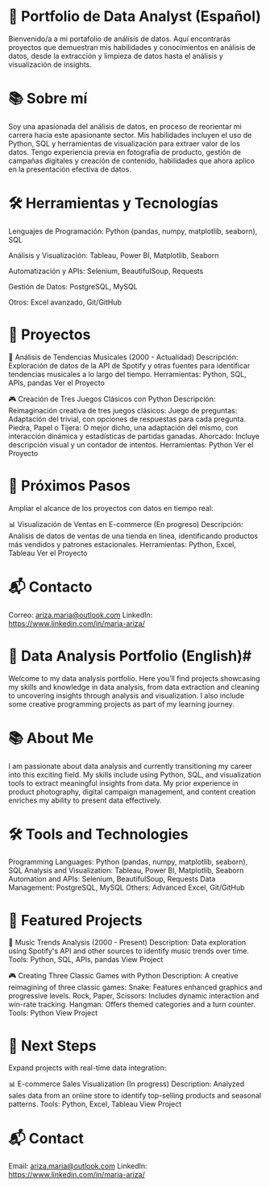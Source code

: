 # 🎯 Portfolio de Data Analyst (Español) #
Bienvenido/a a mi portafolio de análisis de datos. Aquí encontrarás proyectos que demuestran mis habilidades y conocimientos en análisis de datos, desde la extracción y limpieza de datos hasta el análisis y visualización de insights.

# 📚 Sobre mí #
Soy una apasionada del análisis de datos, en proceso de reorientar mi carrera hacia este apasionante sector. Mis habilidades incluyen el uso de Python, SQL y herramientas de visualización para extraer valor de los datos. Tengo experiencia previa en fotografía de producto, gestión de campañas digitales y creación de contenido, habilidades que ahora aplico en la presentación efectiva de datos.

# 🛠️ Herramientas y Tecnologías #
Lenguajes de Programación: Python (pandas, numpy, matplotlib, seaborn), SQL

Análisis y Visualización: Tableau, Power BI, Matplotlib, Seaborn

Automatización y APIs: Selenium, BeautifulSoup, Requests

Gestión de Datos: PostgreSQL, MySQL

Otros: Excel avanzado, Git/GitHub

# 📁 Proyectos #
🎵 Análisis de Tendencias Musicales (2000 - Actualidad)
Descripción: Exploración de datos de la API de Spotify y otras fuentes para identificar tendencias musicales a lo largo del tiempo.
Herramientas: Python, SQL, APIs, pandas
Ver el Proyecto

🎮 Creación de Tres Juegos Clásicos con Python
Descripción: Reimaginación creativa de tres juegos clásicos:
Juego de preguntas: Adaptación del trivial, con opciones de respuestas para cada pregunta.
Piedra, Papel o Tijera: O mejor dicho, una adaptación del mismo, con interacción dinámica y estadísticas de partidas ganadas.
Ahorcado: Incluye descripción visual y un contador de intentos.
Herramientas: Python
Ver el Proyecto

# 🚀 Próximos Pasos #
Ampliar el alcance de los proyectos con datos en tiempo real:

📊 Visualización de Ventas en E-commerce (En progreso)
Descripción: Análisis de datos de ventas de una tienda en línea, identificando productos más vendidos y patrones estacionales.
Herramientas: Python, Excel, Tableau
Ver el Proyecto

# 📬 Contacto #
Correo: ariza.maria@outlook.com
LinkedIn: https://www.linkedin.com/in/maria-ariza/

# 🎯 Data Analysis Portfolio (English)#
Welcome to my data analysis portfolio. Here you’ll find projects showcasing my skills and knowledge in data analysis, from data extraction and cleaning to uncovering insights through analysis and visualization. I also include some creative programming projects as part of my learning journey.

# 📚 About Me #
I am passionate about data analysis and currently transitioning my career into this exciting field. My skills include using Python, SQL, and visualization tools to extract meaningful insights from data. My prior experience in product photography, digital campaign management, and content creation enriches my ability to present data effectively.

# 🛠️ Tools and Technologies #
Programming Languages: Python (pandas, numpy, matplotlib, seaborn), SQL
Analysis and Visualization: Tableau, Power BI, Matplotlib, Seaborn
Automation and APIs: Selenium, BeautifulSoup, Requests
Data Management: PostgreSQL, MySQL
Others: Advanced Excel, Git/GitHub

# 📁 Featured Projects #

🎵 Music Trends Analysis (2000 - Present)
Description: Data exploration using Spotify's API and other sources to identify music trends over time.
Tools: Python, SQL, APIs, pandas
View Project

🎮 Creating Three Classic Games with Python
Description: A creative reimagining of three classic games:
Snake: Features enhanced graphics and progressive levels.
Rock, Paper, Scissors: Includes dynamic interaction and win-rate tracking.
Hangman: Offers themed categories and a turn counter.
Tools: Python
View Project

# 🚀 Next Steps #
Expand projects with real-time data integration:

📊 E-commerce Sales Visualization (In progress)
Description: Analyzed sales data from an online store to identify top-selling products and seasonal patterns.
Tools: Python, Excel, Tableau
View Project

# 📬 Contact #
Email: ariza.maria@outlook.com
LinkedIn: https://www.linkedin.com/in/maria-ariza/

